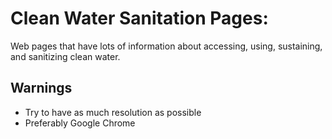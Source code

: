 # Clean Water Sanitation Pages:
Web pages that have lots of information about accessing, using, sustaining, and sanitizing clean water.

## Warnings
- Try to have as much resolution as possible
- Preferably Google Chrome
  
